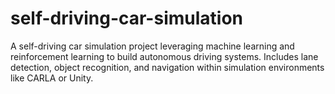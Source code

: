 # self-driving-car-simulation
 A self-driving car simulation project leveraging machine learning and reinforcement learning to build autonomous driving systems. Includes lane detection, object recognition, and navigation within simulation environments like CARLA or Unity.
